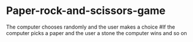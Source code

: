 # Paper-rock-and-scissors-game
The computer chooses randomly and the user makes a choice
#If the computer picks a paper and the user a stone the computer wins and so on
